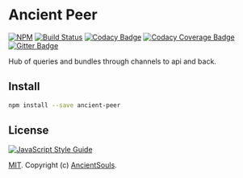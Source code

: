 # Ancient Peer
[![NPM](https://img.shields.io/npm/v/ancient-peer.svg)](https://www.npmjs.com/package/ancient-peer)
[![Build Status](https://travis-ci.org/AncientSouls/Peer.svg?branch=master)](https://travis-ci.org/AncientSouls/Peer)
[![Codacy Badge](https://api.codacy.com/project/badge/Grade/8c937e5b27664767b7740f1042ed305b)](https://www.codacy.com/app/valentineus/iii-client)
[![Codacy Coverage Badge](https://api.codacy.com/project/badge/Coverage/8c937e5b27664767b7740f1042ed305b)](https://www.codacy.com/app/valentineus/iii-client/files)
[![Gitter Badge](https://badges.gitter.im/Join%20Chat.svg)](https://gitter.im/AncientSouls/Peer)

Hub of queries and bundles through channels to api and back.

## Install
```bash
npm install --save ancient-peer
```

## License
[![JavaScript Style Guide](https://cdn.rawgit.com/feross/standard/master/badge.svg)](https://github.com/eslint/eslint)

[MIT](LICENSE.md).
Copyright (c)
[AncientSouls](https://ancientsouls.github.io/).